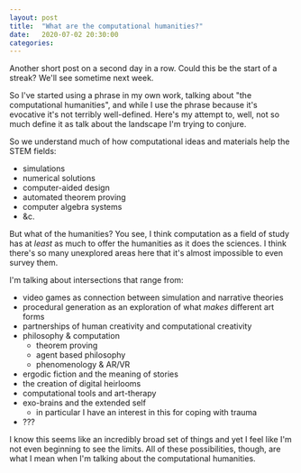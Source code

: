 ```yaml
---
layout: post
title:  "What are the computational humanities?"
date:   2020-07-02 20:30:00
categories:
---
```


Another short post on a second day in a row. Could this be the start of a streak? We'll see sometime next week.

So I've started using a phrase in my own work, talking about "the computational humanities", and while I use the phrase because it's evocative it's not terribly well-defined. Here's my attempt to, well, not so much define it as talk about the landscape I'm trying to conjure.

So we understand much of how computational ideas and materials help the STEM fields:

-   simulations
-   numerical solutions
-   computer-aided design
-   automated theorem proving
-   computer algebra systems
-   &c.

But what of the humanities? You see, I think computation as a field of study has at *least* as much to offer the humanities as it does the sciences. I think there's so many unexplored areas here that it's almost impossible to even survey them.

I'm talking about intersections that range from:

-   video games as connection between simulation and narrative theories
-   procedural generation as an exploration of what *makes* different art forms
-   partnerships of human creativity and computational creativity
-   philosophy & computation
    -   theorem proving
    -   agent based philosophy
    -   phenomenology & AR/VR
-   ergodic fiction and the meaning of stories
-   the creation of digital heirlooms
-   computational tools and art-therapy
-   exo-brains and the extended self
    -   in particular I have an interest in this for coping with trauma
-   ???

I know this seems like an incredibly broad set of things and yet I feel like I'm not even beginning to see the limits. All of these possibilities, though, are what I mean when I'm talking about the computational humanities.

